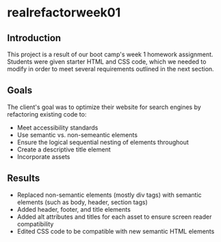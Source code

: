 # realrefactorweek01

## Introduction

This project is a result of our boot camp's week 1 homework assignment. Students were given starter HTML and CSS code, which we needed to modify in order to meet several requirements outlined in the next section. 

## Goals

The client's goal was to optimize their website for search engines by refactoring existing code to:

+ Meet accessibility standards
+ Use semantic vs. non-semeantic elements 
+ Ensure the logical sequential nesting of elements throughout 
+ Create a descriptive title element 
+ Incorporate assets 

## Results 

+ Replaced non-semantic elements (mostly div tags) with semantic elements (such as body, header, section tags)
+ Added header, footer, and title elements 
+ Added alt attributes and titles for each asset to ensure screen reader compatibility 
+ Edited CSS code to be compatible with new semantic HTML elements 



